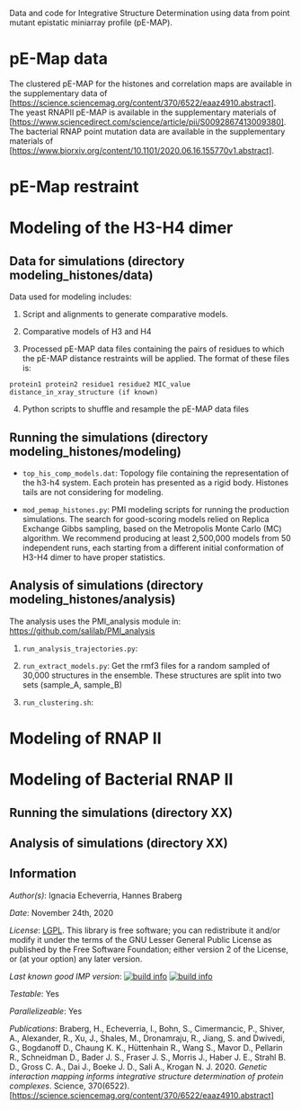 Data and code for Integrative Structure Determination using data from point mutant epistatic miniarray profile (pE-MAP). 

# pE-Map data
The clustered pE-MAP for the histones and correlation maps are available in the supplementary data of [https://science.sciencemag.org/content/370/6522/eaaz4910.abstract].
The yeast RNAPII pE-MAP is available in the supplementary materials of [https://www.sciencedirect.com/science/article/pii/S0092867413009380].
The bacterial RNAP point mutation data are available in the supplementary materials of [https://www.biorxiv.org/content/10.1101/2020.06.16.155770v1.abstract].

# pE-Map restraint

# Modeling of the H3-H4 dimer

## Data for simulations (directory modeling_histones/data)

Data used for modeling includes:

1) Script and alignments to generate comparative models.

2) Comparative models of H3 and H4

3) Processed pE-MAP data files containing the pairs of residues to which the pE-MAP distance restraints will be applied. The format of these files is:

```
protein1 protein2 residue1 residue2 MIC_value distance_in_xray_structure (if known)
```

4) Python scripts to shuffle and resample the pE-MAP data files


## Running the simulations (directory modeling_histones/modeling)

-  `top_his_comp_models.dat`: Topology file containing the representation of the h3-h4 system. Each protein has presented as a rigid body. Histones tails are not considering for modeling. 

-  `mod_pemap_histones.py`: PMI modeling scripts for running the production simulations. The search for good-scoring models relied on Replica Exchange Gibbs sampling, based on the Metropolis Monte Carlo (MC) algorithm.  We recommend producing at least 2,500,000 models from 50 independent runs, each starting from a different initial conformation of H3-H4 dimer to have proper statistics.

## Analysis of simulations (directory modeling_histones/analysis)
The analysis uses the PMI_analysis module in: https://github.com/salilab/PMI_analysis


1) `run_analysis_trajectories.py`: 

2) `run_extract_models.py`: Get the rmf3 files for a random sampled of 30,000 structures in the ensemble. These structures are split into two sets (sample_A, sample_B)

3) `run_clustering.sh`:

# Modeling of RNAP II

# Modeling of Bacterial RNAP II

## Running the simulations (directory XX)

## Analysis of simulations (directory XX)


## Information

_Author(s)_: Ignacia Echeverria, Hannes Braberg

_Date_: November 24th, 2020

_License_: [LGPL](http://www.gnu.org/licenses/old-licenses/lgpl-2.1.html).
This library is free software; you can redistribute it and/or
modify it under the terms of the GNU Lesser General Public
License as published by the Free Software Foundation; either
version 2 of the License, or (at your option) any later version.

_Last known good IMP version_: [![build info](https://integrativemodeling.org/systems/?sysstat=25&branch=master)](https://integrativemodeling.org/systems/) [![build info](https://integrativemodeling.org/systems/?sysstat=25&branch=develop)](https://integrativemodeling.org/systems/)

_Testable_: Yes

_Parallelizeable_: Yes

_Publications_:
Braberg, H., Echeverria, I., Bohn, S., Cimermancic, P., Shiver, A., Alexander, R., Xu, J., Shales, M., Dronamraju, R., Jiang, S. and Dwivedi, G., Bogdanoff D., Chaung K. K., Hüttenhain R., Wang S., Mavor D., Pellarin R., Schneidman D., Bader J. S., Fraser J. S., Morris J., Haber J. E., Strahl B. D., Gross C. A., Dai J., Boeke J. D., Sali A., Krogan N. J. 2020. *Genetic interaction mapping informs integrative structure determination of protein complexes*. Science, 370(6522). [https://science.sciencemag.org/content/370/6522/eaaz4910.abstract]

